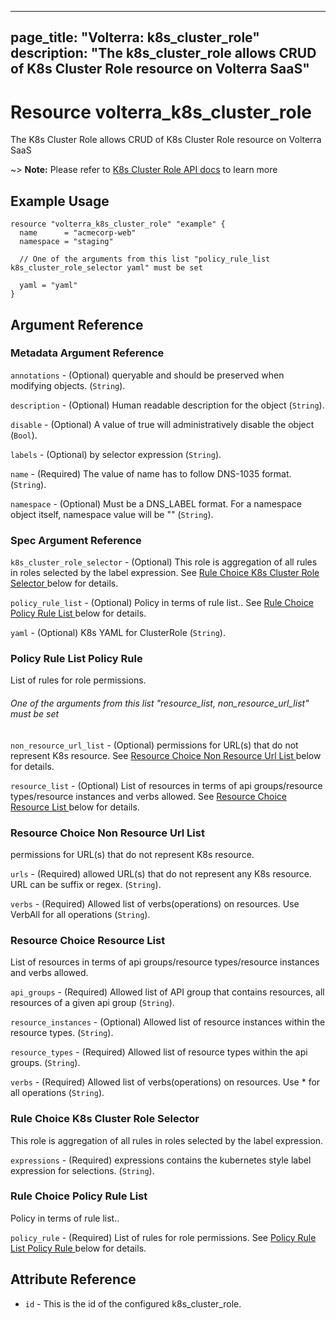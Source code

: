 











---
page_title: "Volterra: k8s_cluster_role"
description: "The k8s_cluster_role allows CRUD of K8s Cluster Role  resource on Volterra SaaS"
---
# Resource volterra_k8s_cluster_role

The K8s Cluster Role  allows CRUD of K8s Cluster Role  resource on Volterra SaaS

~> **Note:** Please refer to [K8s Cluster Role  API docs](https://docs.cloud.f5.com/docs-v2/api/k8s-cluster-role) to learn more

## Example Usage

```hcl
resource "volterra_k8s_cluster_role" "example" {
  name      = "acmecorp-web"
  namespace = "staging"

  // One of the arguments from this list "policy_rule_list k8s_cluster_role_selector yaml" must be set

  yaml = "yaml"
}

```

## Argument Reference

### Metadata Argument Reference
`annotations` - (Optional) queryable and should be preserved when modifying objects. (`String`).


`description` - (Optional) Human readable description for the object (`String`).


`disable` - (Optional) A value of true will administratively disable the object (`Bool`).


`labels` - (Optional) by selector expression (`String`).


`name` - (Required) The value of name has to follow DNS-1035 format. (`String`).


`namespace` - (Optional) Must be a DNS_LABEL format. For a namespace object itself, namespace value will be "" (`String`).



### Spec Argument Reference


`k8s_cluster_role_selector` - (Optional) This role is aggregation of all rules in roles selected by the label expression. See [Rule Choice K8s Cluster Role Selector ](#rule-choice-k8s-cluster-role-selector) below for details.
		




`policy_rule_list` - (Optional) Policy in terms of rule list.. See [Rule Choice Policy Rule List ](#rule-choice-policy-rule-list) below for details.
		


		




		






		









`yaml` - (Optional) K8s YAML for ClusterRole (`String`).




### Policy Rule List Policy Rule 

 List of rules for role permissions.



###### One of the arguments from this list "resource_list, non_resource_url_list" must be set

`non_resource_url_list` - (Optional) permissions for URL(s) that do not represent K8s resource. See [Resource Choice Non Resource Url List ](#resource-choice-non-resource-url-list) below for details.


`resource_list` - (Optional) List of resources in terms of api groups/resource types/resource instances and verbs allowed. See [Resource Choice Resource List ](#resource-choice-resource-list) below for details.




### Resource Choice Non Resource Url List 

 permissions for URL(s) that do not represent K8s resource.

`urls` - (Required) allowed URL(s) that do not represent any K8s resource. URL can be suffix or regex. (`String`).

`verbs` - (Required) Allowed list of verbs(operations) on resources. Use VerbAll for all operations (`String`).



### Resource Choice Resource List 

 List of resources in terms of api groups/resource types/resource instances and verbs allowed.

`api_groups` - (Required) Allowed list of API group that contains resources, all resources of a given api group (`String`).

`resource_instances` - (Optional) Allowed list of resource instances within the resource types. (`String`).

`resource_types` - (Required) Allowed list of resource types within the api groups. (`String`).

`verbs` - (Required) Allowed list of verbs(operations) on resources. Use * for all operations (`String`).



### Rule Choice K8s Cluster Role Selector 

 This role is aggregation of all rules in roles selected by the label expression.

`expressions` - (Required) expressions contains the kubernetes style label expression for selections. (`String`).



### Rule Choice Policy Rule List 

 Policy in terms of rule list..

`policy_rule` - (Required) List of rules for role permissions. See [Policy Rule List Policy Rule ](#policy-rule-list-policy-rule) below for details.



## Attribute Reference

* `id` - This is the id of the configured k8s_cluster_role.

